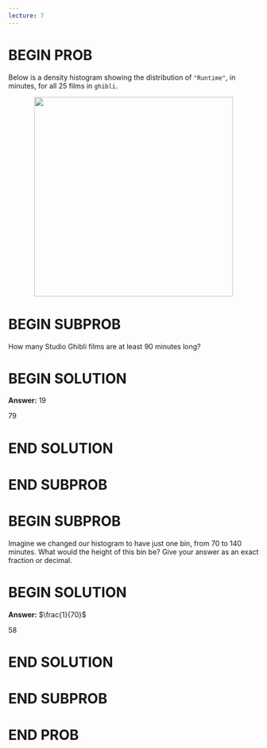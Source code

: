 ```yaml
---
lecture: 7
---
```


# BEGIN PROB

Below is a density histogram showing the distribution of `"Runtime"`, in
minutes, for all $25$ films in `ghibli`.

<center><img src="../../assets/images/sp25-quizzes/quiz2_hist.png" width=400></center>

# BEGIN SUBPROB

How many Studio Ghibli films are at least $90$ minutes long?

# BEGIN SOLUTION

**Answer:** 19

<average>79</average>

# END SOLUTION

# END SUBPROB

# BEGIN SUBPROB

Imagine we changed our histogram to have just one bin, from $70$ to
$140$ minutes. What would the height of this bin be? Give your answer as
an exact fraction or decimal.

# BEGIN SOLUTION

**Answer:** $\frac{1}{70}$

<average>58</average>

# END SOLUTION

# END SUBPROB

# END PROB